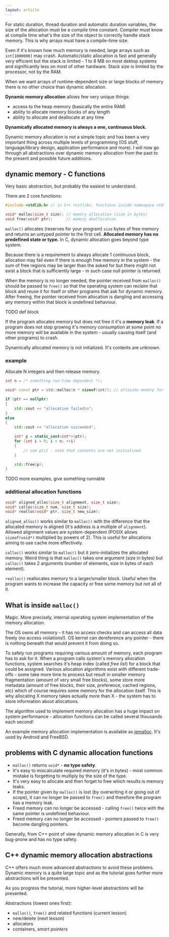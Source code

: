 ```yaml
---
layout: article
---
```


For static duration, thread duration and automatic duration variables, the size of the allocation must be a compile time constant. Compiler must know at compile time what's the size of the object to correctly handle stack memory. This is why arrays must have a compile-time size.

Even if it's known how much memory is needed, large arrays such as `int[1000000]` may crash. Automatic/static allocation is fast and generally very efficient but the stack is limited - 1 to 8 MB on most dektop systems and significantly less on most of other hardware. Stack size is limited by the processor, not by the RAM.

When we want arrays of runtime-dependent size or large blocks of memory there is no other choice than dynamic allocation.

**Dynamic memory allocation** allows few very unique things:
- access to the heap memory (basically the entire RAM)
- ability to allocate memory blocks of any length
- ability to allocate and deallocate at any time

**Dynamically allocated memory is always a one, continuous block.**

Dynamic memory allocation is not a simple topic and has been a very important thing across multiple levels of programming (OS stuff, language/library design, application performance and more). I will now go through all abstractions over dynamic memory allocation from the past to the present and possible future additions.

## dynamic memory - C functions

Very basic abstraction, but probably the easiest to understand.

There are 2 core functions:

```c
#include <stdlib.h> // in C++ <cstlib>, functions inside namespace std

void* malloc(size_t size); // memory allocation (size in bytes)
void free(void* ptr);      // memory deallocation
```

`malloc()` allocates (reserves for your program) `size` bytes of free memory and returns an untyped pointer to the first cell. **Allocated memory has no predefined state or type.** In C, dynamic allocation goes beyond type system.

Because there is a requirement to always allocate 1 continuous block, allocation may fail even if there is enough free memory in the system - the sum of free regions may be larger than the asked for but there might not exist a block that is sufficiently large - in such case null pointer is returned.

When the memory is no longer needed, the pointer received from `malloc()` should be passed to `free()` so that the operating system can reclaim that block and reuse it for itself or other programs that ask for dynamic memory. After freeing, the pointer received from allocation is dangling and accessing any memory within that block is undefined behaviour.

TODO def block

If the program allocates memory but does not free it it's a **memory leak**. If a program does not stop growing it's memory consumption at some point no more memory will be available in the system - usually causing itself (and other programs) to crash.

<div class="note info">
Dynamically allocated memory is not initialized. It's contents are unknown.
</div>

### example

Allocate N integers and then release memory.

```c++
int n = /* something run-time dependent */;

void* const ptr = std::malloc(n * sizeof(int)); // allocate memory for n integers

if (ptr == nullptr)
{
    std::cout << "allocation failed\n";
}
else
{
    std::cout << "allocation succeeded";

    int* p = static_cast<int*>(ptr);
    for (int i = 0; i < n; ++i)
    {
        // use p[i] - note that contents are not initialized
    }

    std::free(p);
}
```

TODO more examples, give something runnable

### additional allocation functions

```c
void* aligned_alloc(size_t alignment, size_t size);
void* calloc(size_t num, size_t size);
void* realloc(void* ptr, size_t new_size);
```

`aligned_alloc()` works similar to `malloc()` with the difference that the allocated memory is aligned (it's address is a multiple of `alignment`). Allowed alignment values are system-dependent (POSIX allows `sizeof(void*)` multiplied by powers of 2). This is useful for allocations aiming to use cache more effectively.

`calloc()` works similar to `malloc()` but it zero-initializes the allocated memory. Weird thing is that `malloc()` takes one argument (size in bytes) but `calloc()` takes 2 arguments (number of elements, size in bytes of each element).

`realloc()` reallocates memory to a larger/smaller block. Useful when the program wants to increase the capacity or free some memory but not all of it.

## What is inside `malloc()`

Magic. More precisely, internal operating system implementation of the memory allocation. 

The OS owns all memory - it has no access checks and can access all data freely (no access violations!). OS kernel can dereference any pointer - there is nothing beneath that would prevent it from doing so.

To safely run programs requiring various amount of memory, each program has to ask for it. When a program calls system's memory allocation functions, system searches it's heap index (called *free list*) for a block that could be assigned. Various allocation algorithms exist with different trade-offs - some take more time to process but result in smaller memory fragmentation (amount of very small free blocks), some store more metadata (amount of free blocks, their size, preference, cached regions, etc) which of course requires some memory for the allocation itself. This is why allocating X memory takes actually more than X - the system has to store information about allocations.

The algorithm used to implement memory allocation has a huge impact on system performance - allocation functions can be called several thousands each second!

An example memory allocation implementation is available as [jemalloc](http://jemalloc.net). It's used by Android and FreeBSD.

## problems with C dynamic allocation functions

- `malloc()` returns `void*` - **no type safety**.
- It's easy to miscalculate required memory (it's in bytes) - most common mistake is forgetting to multiply by the size of the type.
- It's very easy to allocate and then forget to free which results is memory leaks.
- If the pointer given by `malloc()` is lost (by overwriting it or going out of scope), it can no longer be passed to `free()` and therefore the program has a memory leak.
- Freed memory can no longer be accessed - calling `free()` twice with the same pointer is undefined behaviour.
- Freed memory can no longer be accessed - pointers passed to `free()` become dangling pointers.

Generally, from C++ point of view dynamic memory allocation in C is very bug-prone and has no type safety.

## C++ dynamic memory allocation abstractions

C++ offers much more advanced abstractions to avoid these problems. Dynamic memory is a quite large topic and as the tutorial goes further more abstractions will be presented.

As you progress the tutorial, more higher-level abstractions will be presented.

Abstractions (lowest ones first):

- `malloc()`, `free()` and related functions (current lesson)
- new/delete (next lesson)
- allocators
- containers, *smart pointers*

